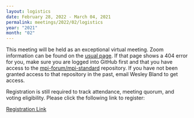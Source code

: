 ```yaml
---
layout: logistics
date: February 28, 2022 - March 04, 2021
permalink: meetings/2022/02/logistics
year: "2021"
month: "02"
---
```


This meeting will be held as an exceptional virtual meeting. Zoom information can be found on the
[usual page](https://github.com/mpi-forum/mpi-standard/wiki/Virtual-Forum-Meeting-Information). If
that page shows a 404 error for you, make sure you are logged into GitHub first and that you have
access to the [mpi-forum/mpi-standard](https://github.com/mpi-forum/mpi-standard) repository. If you
have not been granted access to that repository in the past, email Wesley Bland to get access.

Registration is still required to track attendance, meeting quorum, and voting eligibility. Please
click the following link to register:

[Registration Link](https://forms.gle/nBd5ot6hWAjVzgiV8)
